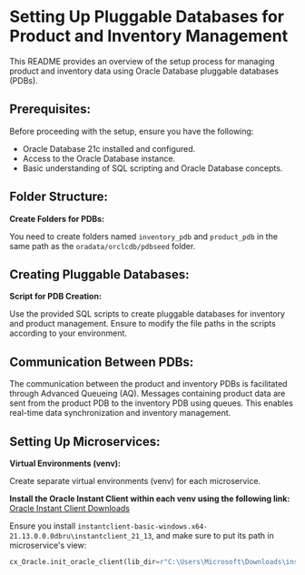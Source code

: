 # Setting Up Pluggable Databases for Product and Inventory Management

This README provides an overview of the setup process for managing product and inventory data using Oracle Database pluggable databases (PDBs).

## Prerequisites:

Before proceeding with the setup, ensure you have the following:

- Oracle Database 21c installed and configured.
- Access to the Oracle Database instance.
- Basic understanding of SQL scripting and Oracle Database concepts.

## Folder Structure:

**Create Folders for PDBs:**

You need to create folders named `inventory_pdb` and `product_pdb` in the same path as the `oradata/orclcdb/pdbseed` folder.

## Creating Pluggable Databases:

**Script for PDB Creation:**

Use the provided SQL scripts to create pluggable databases for inventory and product management.
Ensure to modify the file paths in the scripts according to your environment.

## Communication Between PDBs:

The communication between the product and inventory PDBs is facilitated through Advanced Queueing (AQ).
Messages containing product data are sent from the product PDB to the inventory PDB using queues.
This enables real-time data synchronization and inventory management.

## Setting Up Microservices:

**Virtual Environments (venv):**

Create separate virtual environments (venv) for each microservice.

**Install the Oracle Instant Client within each venv using the following link:** [Oracle Instant Client Downloads](https://www.oracle.com/database/technologies/instant-client.html)

Ensure you install `instantclient-basic-windows.x64-21.13.0.0.0dbru\instantclient_21_13`, and make sure to put its path in microservice's view:

```python
cx_Oracle.init_oracle_client(lib_dir=r"C:\Users\Microsoft\Downloads\instantclient-basic-windows.x64-21.13.0.0.0dbru\instantclient_21_13")
